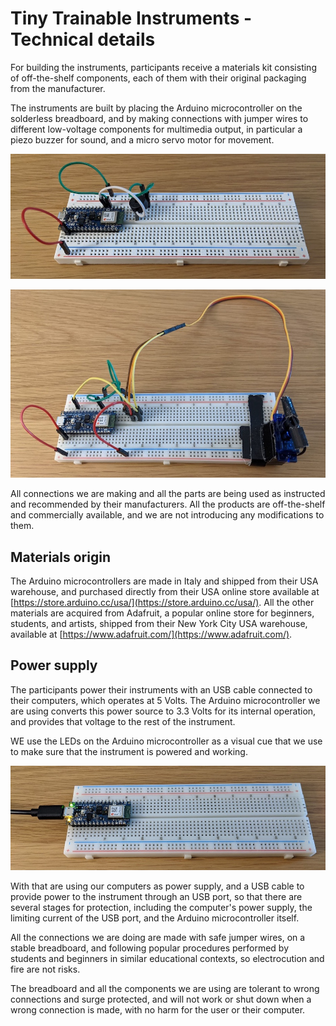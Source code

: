 # Tiny Trainable Instruments - Technical details

For building the instruments, participants receive a materials kit consisting of off-the-shelf components, each of them with their original packaging from the manufacturer.

The instruments are built by placing the Arduino microcontroller on the solderless breadboard, and by making connections with jumper wires to different low-voltage components for multimedia output, in particular a piezo buzzer for sound, and a micro servo motor for movement.

![User guide output buzzer](../certification/images/user-guide-output-buzzer.jpg "User guide output buzzer")

![User guide output servo](../certification/images/user-guide-output-servo.jpg "User guide output servo")

All connections we are making and all the parts are being used as instructed and recommended by their manufacturers. All the products are off-the-shelf and commercially available, and we are not introducing any modifications to them.

## Materials origin

The Arduino microcontrollers are made in Italy and shipped from their USA warehouse, and purchased directly from their USA online store available at [https://store.arduino.cc/usa/](https://store.arduino.cc/usa/). All the other materials are acquired from Adafruit, a popular online store for beginners, students, and artists, shipped from their New York City USA warehouse, available at [https://www.adafruit.com/](https://www.adafruit.com/).

## Power supply

The participants power their instruments with an USB cable connected to their computers, which operates at 5 Volts. The Arduino microcontroller we are using converts this power source to 3.3 Volts for its internal operation, and provides that voltage to the rest of the instrument.

WE use the LEDs on the Arduino microcontroller as a visual cue that we use to make sure that the instrument is powered and working.

![User guide usb on](../certification/images/user-guide-usb-on.jpg "User guide usb on")

With that are using our computers as power supply, and a USB cable to provide power to the instrument through an USB port, so that there are several stages for protection, including the computer's power supply, the limiting current of the USB port, and the Arduino microcontroller itself.

All the connections we are doing are made with safe jumper wires, on a stable breadboard, and following popular procedures performed by students and beginners in similar educational contexts, so electrocution and fire are not risks.

The breadboard and all the components we are using are tolerant to wrong connections and surge protected, and will not work or shut down when a wrong connection is made, with no harm for the user or their computer.
